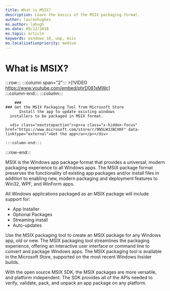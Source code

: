 ```yaml
---
title: What is MSIX?
description: Learn the basics of the MSIX packaging format.
author: laurenhughes
ms.author: lahugh
ms.date: 09/12/2018
ms.topic: article
keywords: windows 10, uwp, msix
ms.localizationpriority: medium
---
```


# What is MSIX?


 :::row:::
    :::column span="2":::
        >[!VIDEO https://www.youtube.com/embed/phrD081sMWc]      
    :::column-end:::
:::column:::

        ###     
	### Get the MSIX Packaging Tool from Microsoft Store
          Install the app to update existing windows 
	  installers to be packaged in MSIX format.

      <div class="nextstepaction"><p><a class="x-hidden-focus" href="https://www.microsoft.com/store/r/9N5LW3JBCXKF" data-linktype="external">Get the app</a></p></div>
      
    :::column-end:::
:::row-end:::

MSIX is the Windows app package format that provides a universal, modern packaging experience to all Windows apps. The MSIX package format preserves the functionality of existing app packages and/or install files in addition to enabling new, modern packaging and deployment features to Win32, WPF, and WinForm apps.

All Windows applications packaged as an MSIX package will include support for:
- App Installer
- Optional Packages
- Streaming install
- Auto-updates 

Use the MSIX packaging tool to create an MSIX package for any Windows app, old or new. The MSIX packaging tool streamlines the packaging experience, offering an interactive user interface or command line to convert and package Windows apps. The MSIX packaging tool is available in the Microsoft Store, supported on the most recent Windows Insider builds.

With the open source MSIX SDK, the MSIX packages are more versatile, and platform independent. The SDK provides all of the APIs needed to verify, validate, pack, and unpack an app package on any platform. 



